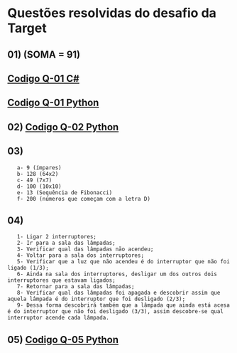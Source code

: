 # Questões resolvidas do desafio da Target

## 01) (SOMA = 91) 
## [Codigo Q-01 C#](https://github.com/PessOak/Target_Test/blob/main/target_test_Q01.cs)
## [Codigo Q-01 Python](https://github.com/PessOak/Target_Test/blob/main/target_test_Q01.py)

## 02) [Codigo Q-02 Python](https://github.com/PessOak/Target_Test/blob/main/target_test_Q02.py)

## 03) 
       a- 9 (ímpares)
       b- 128 (64x2)
       c- 49 (7x7)
       d- 100 (10x10)
       e- 13 (Sequência de Fibonacci)
       f- 200 (números que começam com a letra D)

## 04) 
       1- Ligar 2 interruptores;
       2- Ir para a sala das lâmpadas;
       3- Verificar qual das lâmpadas não acendeu;
       4- Voltar para a sala dos interruptores;
       5- Verificar que a luz que não acendeu é do interruptor que não foi ligado (1/3);
       6- Ainda na sala dos interruptores, desligar um dos outros dois interruptores que estavam ligados;
       7- Retornar para a sala das lâmpadas;
       8- Verificar qual das lâmpadas foi apagada e descobrir assim que aquela lâmpada é do interruptor que foi desligado (2/3);
       9- Dessa forma descobrirá também que a lâmpada que ainda está acesa é do interruptor que não foi desligado (3/3), assim descobre-se qual interruptor acende cada lâmpada.

## 05) [Codigo Q-05 Python](https://github.com/PessOak/Target_Test/blob/main/target_test_Q05.py)
